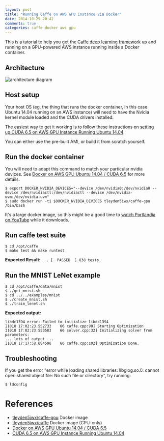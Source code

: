 ```yaml
---
layout: post
title: "Running Caffe on AWS GPU instance via Docker"
date: 2014-10-25 20:42
comments: true
categories: caffe docker aws gpu
---
```


This is a tutorial to help you get the [Caffe deep learning framework](http://caffe.berkeleyvision.org/) up and running on a GPU-powered AWS instance running inside a Docker container.

## Architecture

![architecture diagram](http://tleyden-misc.s3.amazonaws.com/blog_images/caffe_docker_aws_onion.png)

## Host setup

Your host OS (eg, the thing that runs the docker container, in this case Ubuntu 14.04 running on an AWS instance) will need to have the Nvidia kernel module loaded and the CUDA drivers installed.

The easiest way to get it working is to follow these instructions on [setting up CUDA 6.5 on AWS GPU Instance Running Ubuntu 14.04](http://tleyden.github.io/blog/2014/10/25/cuda-6-dot-5-on-aws-gpu-instance-running-ubuntu-14-dot-04/).  

You can either use the pre-built AMI, or build it from scratch yourself. 

## Run the docker container

You will need to adapt this command to match your particular nvidia devices.  See  [Docker on AWS GPU Ubuntu 14.04 / CUDA 6.5](http://tleyden.github.io/blog/2014/10/25/cuda-6-dot-5-on-aws-gpu-instance-running-ubuntu-14-dot-04/) for more details.

```
$ export DOCKER_NVIDIA_DEVICES="--device /dev/nvidia0:/dev/nvidia0 --device /dev/nvidiactl:/dev/nvidiactl --device /dev/nvidia-uvm:/dev/nvidia-uvm"
$ sudo docker run -ti $DOCKER_NVIDIA_DEVICES tleyden5iwx/caffe-gpu /bin/bash
```

It's a large docker image, so this might be a good time to [watch Portlandia on YouTube](https://www.youtube.com/watch?v=zz-7d3HZE7o) while it downloads.  

## Run caffe test suite

```
$ cd /opt/caffe
$ make test && make runtest
```

**Expected Result:** `... [  PASSED  ] 838 tests.`

## Run the MNIST LeNet example

```
$ cd /opt/caffe/data/mnist
$ ./get_mnist.sh
$ cd ../../examples/mnist
$ ./create_mnist.sh
$ ./train_lenet.sh
```

**Expected output:**

```
libdc1394 error: Failed to initialize libdc1394 
I1018 17:02:23.552733    66 caffe.cpp:90] Starting Optimization 
I1018 17:02:23.553583    66 solver.cpp:32] Initializing solver from parameters:
... lots of output ...
I1018 17:17:58.684598    66 caffe.cpp:102] Optimization Done.
```

## Troubleshooting

If you get the error "error while loading shared libraries: libglog.so.0: cannot open shared object file: No such file or directory", try running:

    $ ldconfig

# References

 - [tleyden5iwx/caffe-gpu](https://registry.hub.docker.com/u/tleyden5iwx/caffe-gpu) Docker image
 - [tleyden5iwx/caffe](https://registry.hub.docker.com/u/tleyden5iwx/caffe) Docker image (CPU-only)
 - [Docker on AWS GPU Ubuntu 14.04 / CUDA 6.5](http://tleyden.github.io/blog/2014/10/25/cuda-6-dot-5-on-aws-gpu-instance-running-ubuntu-14-dot-04/)
 - [CUDA 6.5 on AWS GPU Instance Running Ubuntu 14.04](http://tleyden.github.io/blog/2014/10/25/cuda-6-dot-5-on-aws-gpu-instance-running-ubuntu-14-dot-04/)
 
